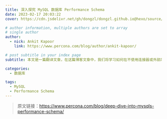 ```yaml
---
title: 深入探究 MySQL 数据库 Performance Schema
date: 2023-02-17 20:03:22
cover: https://cdn.jsdelivr.net/gh/dongzl/dongzl.github.io@hexo/source/images/cover/mysql_study.png

# author information, multiple authors are set to array
# single author
author:
  - nick: Ankit Kapoor
    link: https://www.percona.com/blog/author/ankit-kapoor/

# post subtitle in your index page
subtitle: 本文是一篇翻译文章，在这篇博客文章中，我们将学习如何在不使用连接器或外部库的情况下从头开始编写我们自己的原生 MySQL 客户端。

categories: 
  - 数据库

tags: 
  - MySQL
  - Performance Schema
---
```


> 原文链接：https://www.percona.com/blog/deep-dive-into-mysqls-performance-schema/
